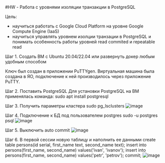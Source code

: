 #HW - Работа с уровнями изоляции транзакции в PostgreSQL

Цель:
- научиться работать с Google Cloud Platform на уровне Google Compute Engine (IaaS)
- научиться управлять уровнем изолции транзации в PostgreSQL и понимать особенность работы уровней read commited и repeatable read

Шаг 1. Создать ВМ с Ubuntu 20.04/22.04 или развернуть докер любым удобным способом

Ключ был создан в приложении PuTTYgen.
Виртуальная машина была создана в ЯО, подключение к ней производилось через приложение PuTTY.

Шаг 2. Поставить PostgreSQL
Для установки PostgreSQL на ВМ применялась команда:
    sudo apt install postgresql

Шаг 3. Получить параметры кластера
     sudo pg_lsclusters
![image](https://github.com/user-attachments/assets/a5173a57-9829-4ca6-b52e-22f47d296edf)

Шаг 4. Подключение к БД под пользователем postgres
     sudo -u postgres psql
![image](https://github.com/user-attachments/assets/a2af8630-dba9-4105-a7e4-0c3018eba750)

Шаг 5. Выключить auto commit
![image](https://github.com/user-attachments/assets/cf7be723-616d-4d28-b169-1bf4009a50ec)

Шаг 6. В первой сессии новую таблицу и наполнить ее данными 
    create table persons(id serial, first_name text, second_name text); 
    insert into persons(first_name, second_name) values('ivan', 'ivanov'); 
    insert into persons(first_name, second_name) values('petr', 'petrov'); 
    commit;
    ![image](https://github.com/user-attachments/assets/ac9b1b67-320f-4ab4-acef-d4c05a745cc1)
